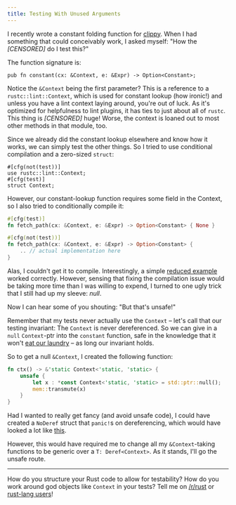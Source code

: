 ```yaml
---
title: Testing With Unused Arguments
---
```


I recently wrote a constant folding function for 
[clippy](https://github.com/Manishearth/rust-clippy). When I had something that
could conceivably work, I asked myself: "How the *[CENSORED]* do I test this?"

The function signature is:

```
pub fn constant(cx: &Context, e: &Expr) -> Option<Constant>;
```

Notice the `&Context` being the first parameter? This is a reference to a 
`rustc::lint::Context`, which is used for constant lookup (how ironic!) and 
unless you have a lint context laying around, you're out of luck. As it's
optimized for helpfulness to lint plugins, it has ties to just about all of
`rustc`. This thing is *[CENSORED]* huge! Worse, the context is loaned out 
to most other methods in that module, too.

Since we already did the constant lookup elsewhere and know how it works, we 
can simply test the other things. So I tried to use conditional compilation
and a zero-sized `struct`:

```
#[cfg(not(test))]
use rustc::lint::Context;
#[cfg(test)]
struct Context;
```

However, our constant-lookup function requires some field in the Context, so I
also tried to conditionally compile it:

```Rust
#[cfg(test)]
fn fetch_path(cx: &Context, e: &Expr) -> Option<Constant> { None }

#[cfg(not(test))]
fn fetch_path(cx: &Context, e: &Expr) -> Option<Constant> {
    .. // actual implementation here
}
```

Alas, I couldn't get it to compile. Interestingly, a simple 
[reduced example](https://play.rust-lang.org/?gist=4476b22ecddd7a1c0442&version=stable)
worked correctly. However, sensing that fixing the compilation issue would be 
taking more time than I was willing to expend, I turned to one ugly trick that
I still had up my sleeve: *null*.

Now I can hear some of you shouting: "But that's unsafe!"

Remember that my tests never actually use the `Context` – let's call that our
testing invariant: The `Context` is never dereferenced. So we can give in a
`null` `Context`-ptr into the `constant` function, safe in the knowledge that
it won't 
[eat our laundry](https://www.reddit.com/r/rust/comments/35vyej/10_stable_is_nearly_here/cr8pxi2)
– as long our invariant holds.

So to get a null `&Context`, I created the following function:

```Rust
fn ctx() -> &'static Context<'static, 'static> {
    unsafe {
        let x : *const Context<'static, 'static> = std::ptr::null();
        mem::transmute(x)
    }
}
```

Had I wanted to really get fancy (and avoid unsafe code), I could have
created a `NoDeref` struct that `panic!`s on dereferencing, which would have 
looked a lot like 
[this](https://play.rust-lang.org/?gist=fab13d8b6f06022f6e34&version=stable).

However, this would have required me to change all my `&Context`-taking 
functions to be generic over a `T: Deref<Context>`. As it stands, I'll go the
unsafe route.

----

How do you structure your Rust code to allow for testability? How do you work
around god objects like `Context` in your tests? Tell me on 
[/r/rust](https://www.reddit.com/r/rust) or 
[rust-lang users](https://users.rust-lang.org)!
